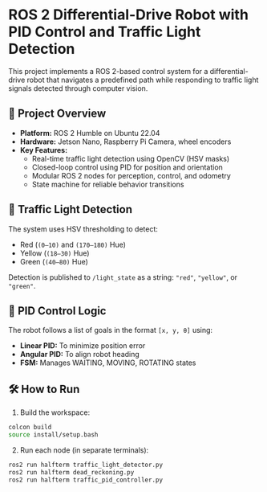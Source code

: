 # ROS 2 Differential-Drive Robot with PID Control and Traffic Light Detection

This project implements a ROS 2-based control system for a differential-drive robot that navigates a predefined path while responding to traffic light signals detected through computer vision.

## 🧠 Project Overview

- **Platform:** ROS 2 Humble on Ubuntu 22.04
- **Hardware:** Jetson Nano, Raspberry Pi Camera, wheel encoders
- **Key Features:**
  - Real-time traffic light detection using OpenCV (HSV masks)
  - Closed-loop control using PID for position and orientation
  - Modular ROS 2 nodes for perception, control, and odometry
  - State machine for reliable behavior transitions


## 🚦 Traffic Light Detection

The system uses HSV thresholding to detect:
- Red (`(0–10)` and `(170–180)` Hue)
- Yellow (`(18–30)` Hue)
- Green (`(40–80)` Hue)

Detection is published to `/light_state` as a string: `"red"`, `"yellow"`, or `"green"`.

## 📍 PID Control Logic

The robot follows a list of goals in the format `[x, y, θ]` using:
- **Linear PID:** To minimize position error
- **Angular PID:** To align robot heading
- **FSM:** Manages WAITING, MOVING, ROTATING states

## 🛠️ How to Run

1. Build the workspace:

```bash
colcon build
source install/setup.bash
```

2. Run each node (in separate terminals):
```bash
ros2 run halfterm traffic_light_detector.py
ros2 run halfterm dead_reckoning.py
ros2 run halfterm traffic_pid_controller.py
```

